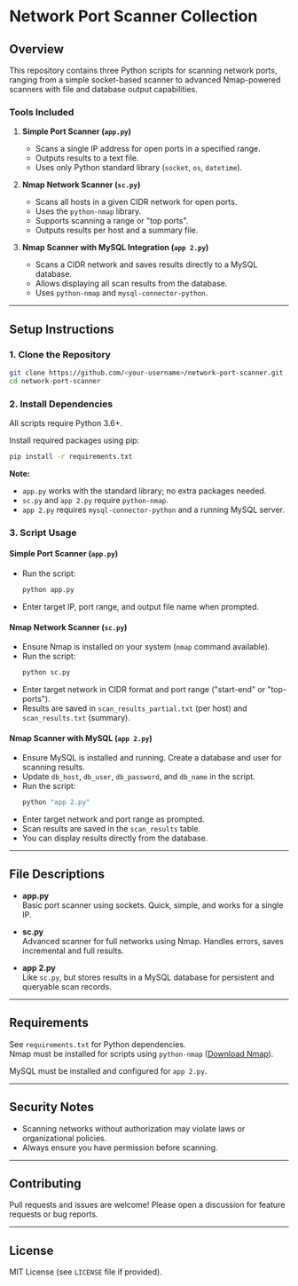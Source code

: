 # Network Port Scanner Collection

## Overview

This repository contains three Python scripts for scanning network ports, ranging from a simple socket-based scanner to advanced Nmap-powered scanners with file and database output capabilities.

### Tools Included

1. **Simple Port Scanner (`app.py`)**
   - Scans a single IP address for open ports in a specified range.
   - Outputs results to a text file.
   - Uses only Python standard library (`socket`, `os`, `datetime`).

2. **Nmap Network Scanner (`sc.py`)**
   - Scans all hosts in a given CIDR network for open ports.
   - Uses the `python-nmap` library.
   - Supports scanning a range or "top ports".
   - Outputs results per host and a summary file.

3. **Nmap Scanner with MySQL Integration (`app 2.py`)**
   - Scans a CIDR network and saves results directly to a MySQL database.
   - Allows displaying all scan results from the database.
   - Uses `python-nmap` and `mysql-connector-python`.

---

## Setup Instructions

### 1. Clone the Repository

```sh
git clone https://github.com/<your-username>/network-port-scanner.git
cd network-port-scanner
```

### 2. Install Dependencies

All scripts require Python 3.6+.

Install required packages using pip:

```sh
pip install -r requirements.txt
```

**Note:**  
- `app.py` works with the standard library; no extra packages needed.
- `sc.py` and `app 2.py` require `python-nmap`.
- `app 2.py` requires `mysql-connector-python` and a running MySQL server.

### 3. Script Usage

#### **Simple Port Scanner (`app.py`)**

- Run the script:
  ```sh
  python app.py
  ```
- Enter target IP, port range, and output file name when prompted.

#### **Nmap Network Scanner (`sc.py`)**

- Ensure Nmap is installed on your system (`nmap` command available).
- Run the script:
  ```sh
  python sc.py
  ```
- Enter target network in CIDR format and port range ("start-end" or "top-ports").
- Results are saved in `scan_results_partial.txt` (per host) and `scan_results.txt` (summary).

#### **Nmap Scanner with MySQL (`app 2.py`)**

- Ensure MySQL is installed and running. Create a database and user for scanning results.
- Update `db_host`, `db_user`, `db_password`, and `db_name` in the script.
- Run the script:
  ```sh
  python "app 2.py"
  ```
- Enter target network and port range as prompted.
- Scan results are saved in the `scan_results` table.
- You can display results directly from the database.

---

## File Descriptions

- **app.py**  
  Basic port scanner using sockets. Quick, simple, and works for a single IP.

- **sc.py**  
  Advanced scanner for full networks using Nmap. Handles errors, saves incremental and full results.

- **app 2.py**  
  Like `sc.py`, but stores results in a MySQL database for persistent and queryable scan records.

---

## Requirements

See `requirements.txt` for Python dependencies.  
Nmap must be installed for scripts using `python-nmap` ([Download Nmap](https://nmap.org/download.html)).

MySQL must be installed and configured for `app 2.py`.

---

## Security Notes

- Scanning networks without authorization may violate laws or organizational policies.
- Always ensure you have permission before scanning.

---

## Contributing

Pull requests and issues are welcome! Please open a discussion for feature requests or bug reports.

---

## License

MIT License (see `LICENSE` file if provided).
